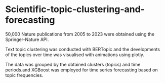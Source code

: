 # Scientific-topic-clustering-and-forecasting

50,000 Nature publications from 2005 to 2023 were obtained using the Springer-Nature API. 

Text topic clustering was conducted with BERTopic and the developments of the topics over time was visualised with animations using plotly. 

The data was grouped by the obtained clusters (topics) and time periods.and XGBoost was employed for time series forecasting based on topic frequencies.


